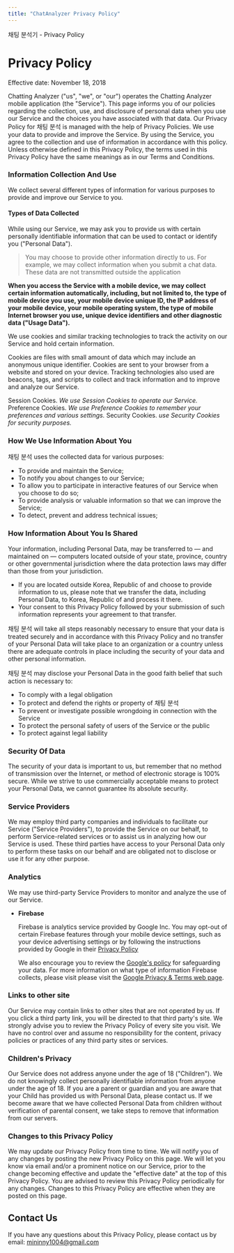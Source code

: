 ```yaml
---
title: "ChatAnalyzer Privacy Policy"
---
```


채팅 분석기 - Privacy Policy
# Privacy Policy

Effective date: November 18, 2018

Chatting Analyzer ("us", "we", or "our") operates the Chatting Analyzer mobile application (the "Service").
This page informs you of our policies regarding the collection, use, and disclosure of personal data when you use our Service and the choices you have associated with that data. Our Privacy Policy for 채팅 분석 is managed with the help of Privacy Policies.
We use your data to provide and improve the Service. By using the Service, you agree to the collection and use of information in accordance with this policy. Unless otherwise defined in this Privacy Policy, the terms used in this Privacy Policy have the same meanings as in our Terms and Conditions.

### Information Collection And Use
We collect several different types of information for various purposes to provide and improve our Service to you.
#### Types of Data Collected
While using our Service, we may ask you to provide us with certain personally identifiable information that can be used to contact or identify you ("Personal Data").
> You may choose to provide other information directly to us. For example, we may collect information when you submit a chat data. These data are not transmitted outside the application

**When you access the Service with a mobile device, we may collect certain information automatically, including, but not limited to, the type of mobile device you use, your mobile device unique ID, the IP address of your mobile device, your mobile operating system, the type of mobile Internet browser you use, unique device identifiers and other diagnostic data ("Usage Data").**

We use cookies and similar tracking technologies to track the activity on our Service and hold certain information.

Cookies are files with small amount of data which may include an anonymous unique identifier. Cookies are sent to your browser from a website and stored on your device. Tracking technologies also used are beacons, tags, and scripts to collect and track information and to improve and analyze our Service.

Session Cookies. *We use Session Cookies to operate our Service.*
Preference Cookies. *We use Preference Cookies to remember your preferences and various settings.*
Security Cookies. *use Security Cookies for security purposes.*

### How We Use Information About You
채팅 분석 uses the collected data for various purposes:
* To provide and maintain the Service;
* To notify you about changes to our Service;
* To allow you to participate in interactive features of our Service when you choose to do so;
* To provide analysis or valuable information so that we can improve the Service;
* To detect, prevent and address technical issues;

### How Information About You Is Shared
Your information, including Personal Data, may be transferred to — and maintained on — computers located outside of your state, province, country or other governmental jurisdiction where the data protection laws may differ than those from your jurisdiction.
* If you are located outside Korea, Republic of and choose to provide information to us, please note that we transfer the data, including Personal Data, to Korea, Republic of and process it there.
* Your consent to this Privacy Policy followed by your submission of such information represents your agreement to that transfer.

채팅 분석 will take all steps reasonably necessary to ensure that your data is treated securely and in accordance with this Privacy Policy and no transfer of your Personal Data will take place to an organization or a country unless there are adequate controls in place including the security of your data and other personal information.

채팅 분석 may disclose your Personal Data in the good faith belief that such action is necessary to:
* To comply with a legal obligation
* To protect and defend the rights or property of 채팅 분석
* To prevent or investigate possible wrongdoing in connection with the Service
* To protect the personal safety of users of the Service or the public
* To protect against legal liability

### Security Of Data
The security of your data is important to us, but remember that no method of transmission over the Internet, or method of electronic storage is 100% secure. While we strive to use commercially acceptable means to protect your Personal Data, we cannot guarantee its absolute security.

### Service Providers
We may employ third party companies and individuals to facilitate our Service ("Service Providers"), to provide the Service on our behalf, to perform Service-related services or to assist us in analyzing how our Service is used.
These third parties have access to your Personal Data only to perform these tasks on our behalf and are obligated not to disclose or use it for any other purpose.

### Analytics
We may use third-party Service Providers to monitor and analyze the use of our Service.
* **Firebase**
    
    Firebase is analytics service provided by Google Inc.
    You may opt-out of certain Firebase features through your mobile device settings, such as your device advertising settings or by following the instructions provided by Google in their [Privacy Policy](https://policies.google.com/privacy?hl=en)

    We also encourage you to review the [Google's policy](https://support.google.com/analytics/answer/6004245) for safeguarding your data. For more information on what type of information Firebase collects, please visit please visit the [Google Privacy & Terms web page](https://policies.google.com/privacy?hl=en).
       
### Links to other site
Our Service may contain links to other sites that are not operated by us. If you click a third party link, you will be directed to that third party's site. We strongly advise you to review the Privacy Policy of every site you visit.
We have no control over and assume no responsibility for the content, privacy policies or practices of any third party sites or services.

### Children's Privacy
Our Service does not address anyone under the age of 18 ("Children").
We do not knowingly collect personally identifiable information from anyone under the age of 18. If you are a parent or guardian and you are aware that your Child has provided us with Personal Data, please contact us. If we become aware that we have collected Personal Data from children without verification of parental consent, we take steps to remove that information from our servers.

### Changes to this Privacy Policy
We may update our Privacy Policy from time to time. We will notify you of any changes by posting the new Privacy Policy on this page.
We will let you know via email and/or a prominent notice on our Service, prior to the change becoming effective and update the "effective date" at the top of this Privacy Policy.
You are advised to review this Privacy Policy periodically for any changes. Changes to this Privacy Policy are effective when they are posted on this page.

## Contact Us
If you have any questions about this Privacy Policy, please contact us by email: mininny1004@gmail.com
